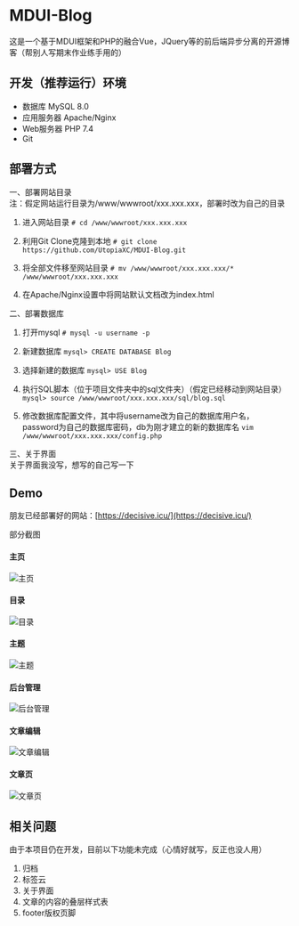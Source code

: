 # MDUI-Blog
这是一个基于MDUI框架和PHP的融合Vue，JQuery等的前后端异步分离的开源博客（帮别人写期末作业练手用的）

## 开发（推荐运行）环境
- 数据库 MySQL 8.0
- 应用服务器 Apache/Nginx
- Web服务器 PHP 7.4
- Git

## 部署方式 
一、部署网站目录  
注：假定网站运行目录为/www/wwwroot/xxx.xxx.xxx，部署时改为自己的目录
1. 进入网站目录
```# cd /www/wwwroot/xxx.xxx.xxx```   

2. 利用Git Clone克隆到本地
```# git clone https://github.com/UtopiaXC/MDUI-Blog.git```
   
3. 将全部文件移至网站目录
```# mv /www/wwwroot/xxx.xxx.xxx/* /www/wwwroot/xxx.xxx.xxx```
   
4. 在Apache/Nginx设置中将网站默认文档改为index.html

二、部署数据库
1. 打开mysql
```# mysql -u username -p```
   
2. 新建数据库
```mysql> CREATE DATABASE Blog```
   
3. 选择新建的数据库
```mysql> USE Blog```
   
4. 执行SQL脚本（位于项目文件夹中的sql文件夹）（假定已经移动到网站目录）
```mysql> source /www/wwwroot/xxx.xxx.xxx/sql/blog.sql```
   
5. 修改数据库配置文件，其中将username改为自己的数据库用户名，password为自己的数据库密码，db为刚才建立的新的数据库名
```vim /www/wwwroot/xxx.xxx.xxx/config.php```
   
三、关于界面  
关于界面我没写，想写的自己写一下

## Demo  
朋友已经部署好的网站：[https://decisive.icu/](https://decisive.icu/)  

部分截图  

#### 主页
![主页](show/main_page.png)

#### 目录
![目录](show/index.png)

#### 主题
![主题](show/theme.png)

#### 后台管理
![后台管理](show/admin.png)

#### 文章编辑
![文章编辑](show/page_editor.png)

#### 文章页
![文章页](show/page.png)

#### 

## 相关问题
由于本项目仍在开发，目前以下功能未完成（心情好就写，反正也没人用）
1. 归档
2. 标签云
3. 关于界面
4. 文章的内容的叠层样式表
5. footer版权页脚